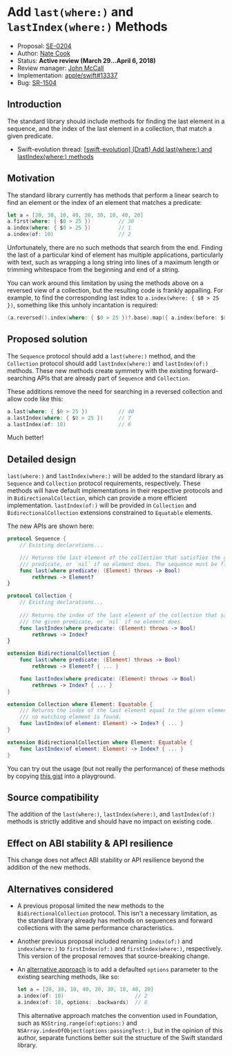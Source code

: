 # Add `last(where:)` and `lastIndex(where:)` Methods

* Proposal: [SE-0204](0204-add-last-methods.md)
* Author: [Nate Cook](https://github.com/natecook1000)
* Status: **Active review (March 29...April 6, 2018)**
* Review manager: [John McCall](https://github.com/rjmccall)
* Implementation: [apple/swift#13337](https://github.com/apple/swift/pull/13337)
* Bug: [SR-1504](https://bugs.swift.org/browse/SR-1504)

## Introduction

The standard library should include methods for finding the last element in a sequence, and the index of the last element in a collection, that match a given predicate.

* Swift-evolution thread: [\[swift-evolution\] (Draft) Add last(where:) and lastIndex(where:) methods](https://forums.swift.org/t/draft-add-last-where-and-lastindex-where-methods/7131)

## Motivation

The standard library currently has methods that perform a linear search to find an element or the index of an element that matches a predicate:

```swift
let a = [20, 30, 10, 40, 20, 30, 10, 40, 20]
a.first(where: { $0 > 25 })         // 30
a.index(where: { $0 > 25 })         // 1
a.index(of: 10)                     // 2
```

Unfortunately, there are no such methods that search from the end. Finding the last of a particular kind of element has multiple applications, particularly with text, such as wrapping a long string into lines of a maximum length or trimming whitespace from the beginning and end of a string.

You can work around this limitation by using the methods above on a reversed view of a collection, but the resulting code is frankly appalling. For example, to find the corresponding last index to `a.index(where: { $0 > 25 })`, something like this unholy incantation is required:

```swift
(a.reversed().index(where: { $0 > 25 })?.base).map({ a.index(before: $0) })
```

## Proposed solution

The `Sequence` protocol should add a `last(where:)` method, and the `Collection` protocol should add `lastIndex(where:)` and `lastIndex(of:)` methods. These new methods create symmetry with the existing forward-searching APIs that are already part of `Sequence` and `Collection`.

These additions remove the need for searching in a reversed collection and allow code like this:

```swift
a.last(where: { $0 > 25 })          // 40
a.lastIndex(where: { $0 > 25 })     // 7
a.lastIndex(of: 10)                 // 6
```

Much better!

## Detailed design

`last(where:)` and `lastIndex(where:)` will be added to the standard library as `Sequence` and `Collection` protocol requirements, respectively. These methods will have default implementations in their respective protocols and in `BidirectionalCollection`, which can provide a more efficient implementation. `lastIndex(of:)` will be provided in `Collection` and `BidirectionalCollection` extensions constrained to `Equatable` elements. 

The new APIs are shown here:

```swift
protocol Sequence {
    // Existing declarations...

    /// Returns the last element of the collection that satisfies the given
    /// predicate, or `nil` if no element does. The sequence must be finite.
    func last(where predicate: (Element) throws -> Bool) 
        rethrows -> Element?
}

protocol Collection {
    // Existing declarations...
    
    /// Returns the index of the last element of the collection that satisfies 
    /// the given predicate, or `nil` if no element does.
    func lastIndex(where predicate: (Element) throws -> Bool) 
        rethrows -> Index? 
}

extension BidirectionalCollection {
    func last(where predicate: (Element) throws -> Bool) 
        rethrows -> Element? { ... }

    func lastIndex(where predicate: (Element) throws -> Bool) 
        rethrows -> Index? { ... }
}

extension Collection where Element: Equatable {
    /// Returns the index of the last element equal to the given element, or 
    /// no matching element is found.
    func lastIndex(of element: Element) -> Index? { ... }
}

extension BidirectionalCollection where Element: Equatable {
    func lastIndex(of element: Element) -> Index? { ... }
}
```

You can try out the usage (but not really the performance) of these methods by copying [this gist](https://gist.github.com/natecook1000/45c3df2aa5f84a834063329a478c7972) into a playground.

## Source compatibility

The addition of the `last(where:)`, `lastIndex(where:)`, and `lastIndex(of:)` methods is strictly additive and should have no impact on existing code.

## Effect on ABI stability & API resilience

This change does not affect ABI stability or API resilience beyond the addition of the new methods.

## Alternatives considered

- A previous proposal limited the new methods to the `BidirectionalCollection` protocol. This isn't a necessary limitation, as the standard library already has methods on sequences and forward collections with the same performance characteristics.

- Another previous proposal included renaming `index(of:)` and `index(where:)` to `firstIndex(of:)` and `firstIndex(where:)`, respectively. This version of the proposal removes that source-breaking change.

- An [alternative approach](https://github.com/apple/swift-evolution/pull/773#issuecomment-351148673) is to add a defaulted `options` parameter to the existing searching methods, like so:

    ```swift
    let a = [20, 30, 10, 40, 20, 30, 10, 40, 20]
    a.index(of: 10)                       // 2
    a.index(of: 10, options: .backwards)  // 6
    ```

  This alternative approach matches the convention used in Foundation, such as  `NSString.range(of:options:)` and `NSArray.indexOfObject(options:passingTest:)`, but in the opinion of this author, separate functions better suit the structure of the Swift standard library.

